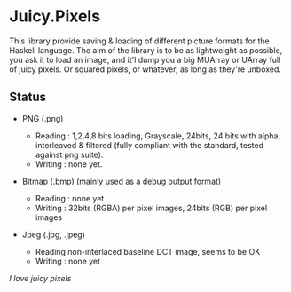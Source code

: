 Juicy.Pixels
============

This library provide saving & loading of different picture formats for
the Haskell language. The aim of the library is to be as lightweight as
possible, you ask it to load an image, and it'l dump you a big MUArray 
or UArray full of juicy pixels. Or squared pixels, or whatever, as long
as they're unboxed.

Status
------

 - PNG    (.png) 
    * Reading : 1,2,4,8 bits loading, Grayscale, 24bits, 24 bits with alpha,
                interleaved & filtered (fully compliant with the standard,
                tested against png suite).
    * Writing : none yet.

 - Bitmap (.bmp) (mainly used as a debug output format)
    * Reading : none yet
    * Writing : 32bits (RGBA) per pixel images,
                24bits (RGB) per pixel images

 - Jpeg   (.jpg, .jpeg) 
    * Reading non-interlaced baseline DCT image, seems to be OK
    * Writing : none yet

_I love juicy pixels_

